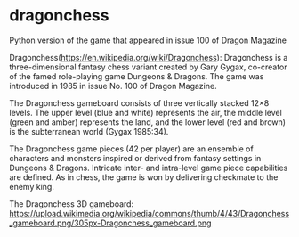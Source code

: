 # dragonchess
Python version of the game that appeared in issue 100 of Dragon Magazine

Dragonchess(https://en.wikipedia.org/wiki/Dragonchess):
Dragonchess is a three-dimensional fantasy chess variant created by Gary Gygax, co-creator of the famed role-playing game Dungeons & Dragons. The game was introduced in 1985 in issue No. 100 of Dragon Magazine.

The Dragonchess gameboard consists of three vertically stacked 12×8 levels. The upper level (blue and white) represents the air, the middle level (green and amber) represents the land, and the lower level (red and brown) is the subterranean world (Gygax 1985:34).

The Dragonchess game pieces (42 per player) are an ensemble of characters and monsters inspired or derived from fantasy settings in Dungeons & Dragons. Intricate inter- and intra-level game piece capabilities are defined. As in chess, the game is won by delivering checkmate to the enemy king.

The Dragonchess 3D gameboard:
https://upload.wikimedia.org/wikipedia/commons/thumb/4/43/Dragonchess_gameboard.png/305px-Dragonchess_gameboard.png
